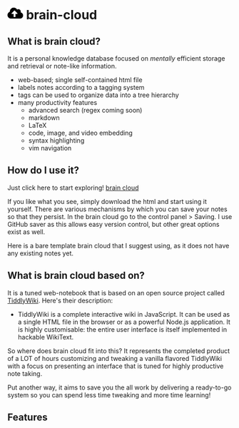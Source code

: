 # <img src="/cloud-upload-alt-solid.svg" width="35"> brain-cloud

## What is brain cloud?
It is a personal knowledge database focused on *mentally* efficient storage and retrieval or note-like information. 
* web-based; single self-contained html file
* labels notes according to a tagging system
* tags can be used to organize data into a tree hierarchy
* many productivity features
  - advanced search (regex coming soon)
  - markdown
  - LaTeX
  - code, image, and video embedding
  - syntax highlighting
  - vim navigation

## How do I use it?
Just click here to start exploring! <a href="research_highlights/SVT_Decomposition_Theorem.pdf">brain cloud</a>

If you like what you see, simply download the html and start using it yourself. There are various mechanisms by which you can save your notes so that they persist. In the brain cloud go to the control panel > Saving. I use GitHub saver as this allows easy version control, but other great options exist as well.

Here is a bare template brain cloud that I suggest using, as it does not have any existing notes yet.

## What is brain cloud based on?
It is a tuned web-notebook that is based on an open source project called [TiddlyWiki](https://github.com/Jermolene/TiddlyWiki5). Here's their description:

* TiddlyWiki is a complete interactive wiki in JavaScript. It can be used as a single HTML file in the browser or as a powerful Node.js application. It is highly customisable: the entire user interface is itself implemented in hackable WikiText.

So where does brain cloud fit into this? It represents the completed product of a LOT of hours customizing and tweaking a vanilla flavored TiddlyWiki with a focus on presenting an interface that is tuned for highly productive note taking. 

Put another way, it aims to save you the all work by delivering a ready-to-go system so you can spend less time tweaking and more time learning!

## Features
